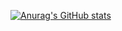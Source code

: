 [![Anurag's GitHub stats](https://github-readme-stats.vercel.app/api?username=acaippa)](https://github.com/anuraghazra/github-readme-stats)
